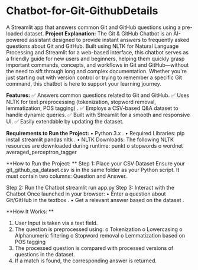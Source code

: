 # Chatbot-for-Git-GithubDetails
A Streamlit app that answers common Git and GitHub questions using a pre-loaded dataset.
**Project Explanation:** 
The Git & GitHub Chatbot is an AI-powered assistant designed to provide instant answers to frequently asked questions about Git and GitHub. 
Built using NLTK for Natural Language Processing and Streamlit for a web-based interface, this chatbot serves as a friendly guide for new users and beginners, helping them quickly grasp important commands, concepts, and workflows in Git and GitHub—without the need to sift through long and complex documentation. 
Whether you're just starting out with version control or trying to remember a specific Git command, this chatbot is here to support your learning journey. 
  
**Features:** 
✅ Answers common questions related to Git and GitHub.
✅ Uses NLTK for text preprocessing (tokenization, stopword removal, lemmatization, POS tagging) .
✅ Employs a CSV-based Q&A dataset to handle dynamic queries.
✅ Built with Streamlit for a smooth and responsive UI.
✅ Easily extendable by updating the dataset. 
  
**Requirements to Run the Project:** 
•	Python 3.x .
•	Required Libraries: pip install streamlit pandas nltk .
•	NLTK Downloads: The following NLTK resources are downloaded during runtime: 
              punkt o stopwords o wordnet 
              averaged_perceptron_tagger 
  
**How to Run the Project: **
Step 1: Place your CSV Dataset 
Ensure your git_github_qa_dataset.csv is in the same folder as your Python script. It must contain two columns: Question and Answer. 
 
Step 2: Run the Chatbot streamlit run app.py Step 3: Interact with the Chatbot Once launched in your browser: 
•	Enter a question about Git/GitHub in the textbox .
•	Get a relevant answer based on the dataset .
  
**How It Works: **
1.	User Input is taken via a text field. 
2.	The question is preprocessed using: 
o	Tokenization o 	Lowercasing o 	Alphanumeric filtering o 	Stopword removal 
o	Lemmatization based on POS tagging 
3.	The processed question is compared with processed versions of questions in the dataset. 
4.	If a match is found, the corresponding answer is returned. 
